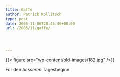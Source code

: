 ```yaml
---
title: Gaffe
author: Patrick Kollitsch
type: post
date: 2005-11-06T20:45:40+00:00
url: /2005/11/gaffe/




---
```

{{< figure src="wp-content/old-images/182.jpg" />}}

Für den _besseren_ Tagesbeginn.
